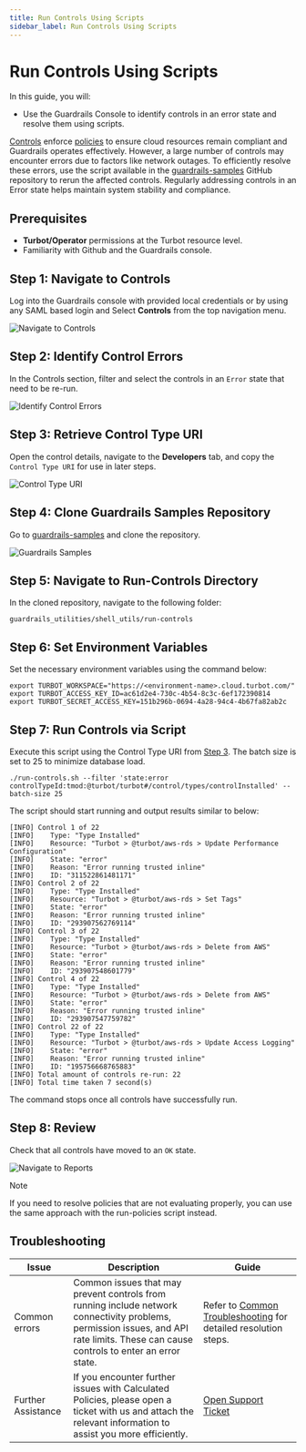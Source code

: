 ```yaml
---
title: Run Controls Using Scripts
sidebar_label: Run Controls Using Scripts
---
```


# Run Controls Using Scripts

In this guide, you will:
- Use the Guardrails Console to identify controls in an error state and resolve them using scripts.

[Controls](/guardrails/docs/reference/glossary#control) enforce [policies](/guardrails/docs/reference/glossary#policy) to ensure cloud resources remain compliant and Guardrails operates effectively. However, a large number of controls may encounter errors due to factors like network outages. To efficiently resolve these errors, use the script available in the [guardrails-samples](https://github.com/turbot/guardrails-samples/tree/main/guardrails_utilities/shell_utils/run-controls) GitHub repository to rerun the affected controls. Regularly addressing controls in an Error state helps maintain system stability and compliance.

## Prerequisites

- **Turbot/Operator** permissions at the Turbot resource level.
- Familiarity with Github and the Guardrails console.

## Step 1: Navigate to Controls

Log into the Guardrails console with provided local credentials or by using any SAML based login and Select **Controls** from the top navigation menu.

![Navigate to Controls](/images/docs/guardrails/guides/using-guardrails/troubleshooting/run-controls-using-scripts/guardrails-navigate-to-controls.png)

## Step 2: Identify Control Errors

In the Controls section, filter and select the controls in an `Error` state that need to be re-run.

![Identify Control Errors](/images/docs/guardrails/guides/using-guardrails/troubleshooting/run-controls-using-scripts/identify-controls-errors.png)

## Step 3: Retrieve Control Type URI

Open the control details, navigate to the **Developers** tab, and copy the `Control Type URI` for use in later steps.

![Control Type URI](/images/docs/guardrails/guides/using-guardrails/troubleshooting/run-controls-using-scripts/guardrails-retrieve-control-uri.png)

## Step 4: Clone Guardrails Samples Repository

Go to [guardrails-samples](https://github.com/turbot/guardrails-samples) and clone the repository.

![Guardrails Samples](/images/docs/guardrails/guides/using-guardrails/troubleshooting/run-controls-using-scripts/github-guardrails-samples-repo.png)

## Step 5: Navigate to Run-Controls Directory

In the cloned repository, navigate to the following folder:

`guardrails_utilities/shell_utils/run-controls`

## Step 6: Set Environment Variables

Set the necessary environment variables using the command below:

```
export TURBOT_WORKSPACE="https://<environment-name>.cloud.turbot.com/"
export TURBOT_ACCESS_KEY_ID=ac61d2e4-730c-4b54-8c3c-6ef172390814
export TURBOT_SECRET_ACCESS_KEY=151b296b-0694-4a28-94c4-4b67fa82ab2c
```

## Step 7: Run Controls via Script

Execute this script using the Control Type URI from [Step 3](#step-3-retrieve-control-type-uri). The batch size is set to 25 to minimize database load.

```
./run-controls.sh --filter 'state:error controlTypeId:tmod:@turbot/turbot#/control/types/controlInstalled' --batch-size 25
```
The script should start running and output results similar to below:

```
[INFO] Control 1 of 22
[INFO]    Type: "Type Installed"
[INFO]    Resource: "Turbot > @turbot/aws-rds > Update Performance Configuration"
[INFO]    State: "error"
[INFO]    Reason: "Error running trusted inline"
[INFO]    ID: "311522861481171"
[INFO] Control 2 of 22
[INFO]    Type: "Type Installed"
[INFO]    Resource: "Turbot > @turbot/aws-rds > Set Tags"
[INFO]    State: "error"
[INFO]    Reason: "Error running trusted inline"
[INFO]    ID: "293907562769114"
[INFO] Control 3 of 22
[INFO]    Type: "Type Installed"
[INFO]    Resource: "Turbot > @turbot/aws-rds > Delete from AWS"
[INFO]    State: "error"
[INFO]    Reason: "Error running trusted inline"
[INFO]    ID: "293907548601779"
[INFO] Control 4 of 22
[INFO]    Type: "Type Installed"
[INFO]    Resource: "Turbot > @turbot/aws-rds > Delete from AWS"
[INFO]    State: "error"
[INFO]    Reason: "Error running trusted inline"
[INFO]    ID: "293907547759782"
[INFO] Control 22 of 22
[INFO]    Type: "Type Installed"
[INFO]    Resource: "Turbot > @turbot/aws-rds > Update Access Logging"
[INFO]    State: "error"
[INFO]    Reason: "Error running trusted inline"
[INFO]    ID: "195756668765883"
[INFO] Total amount of controls re-run: 22
[INFO] Total time taken 7 second(s)
```

The command stops once all controls have successfully run.

## Step 8: Review

Check that all controls have moved to an `OK` state.

![Navigate to Reports](/images/docs/guardrails/guides/using-guardrails/troubleshooting/run-controls-using-scripts/guardrails-verify-control-status.png)

> [!NOTE]
> If you need to resolve policies that are not evaluating properly, you can use the same approach with the run-policies script instead.


## Troubleshooting

| Issue                                      | Description                                                                                                                                                                                                 | Guide                                |
|----------------------------------------------|-------------------------------------------------------------------------------------------------------------------------------------------------------------------------------------------------------------------|-----------------------------------------------------|
| Common errors                     | Common issues that may prevent controls from running include network connectivity problems, permission issues, and API rate limits. These can cause controls to enter an error state.   |Refer to [Common Troubleshooting](/guardrails/docs/guides/troubleshooting) for detailed resolution steps.|
| Further Assistance                       | If you encounter further issues with Calculated Policies, please open a ticket with us and attach the relevant information to assist you more efficiently.                                                 | [Open Support Ticket](https://support.turbot.com)   |
